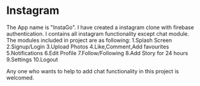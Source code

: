 # Instagram
The App name is "InstaGo".
I have created a instagram clone with firebase authentication.
I contains all instagram functionality except chat module.
The modules included in project are as following:
1.Splash Screen
2.Signup/Login
3.Upload Photos
4.Like,Comment,Add favourites
5.Notifications
6.Edit Profile
7.Follow/Following
8.Add Story for 24 hours
9.Settings
10.Logout

Any one who wants to help to add chat functionality in this project is welcomed.
